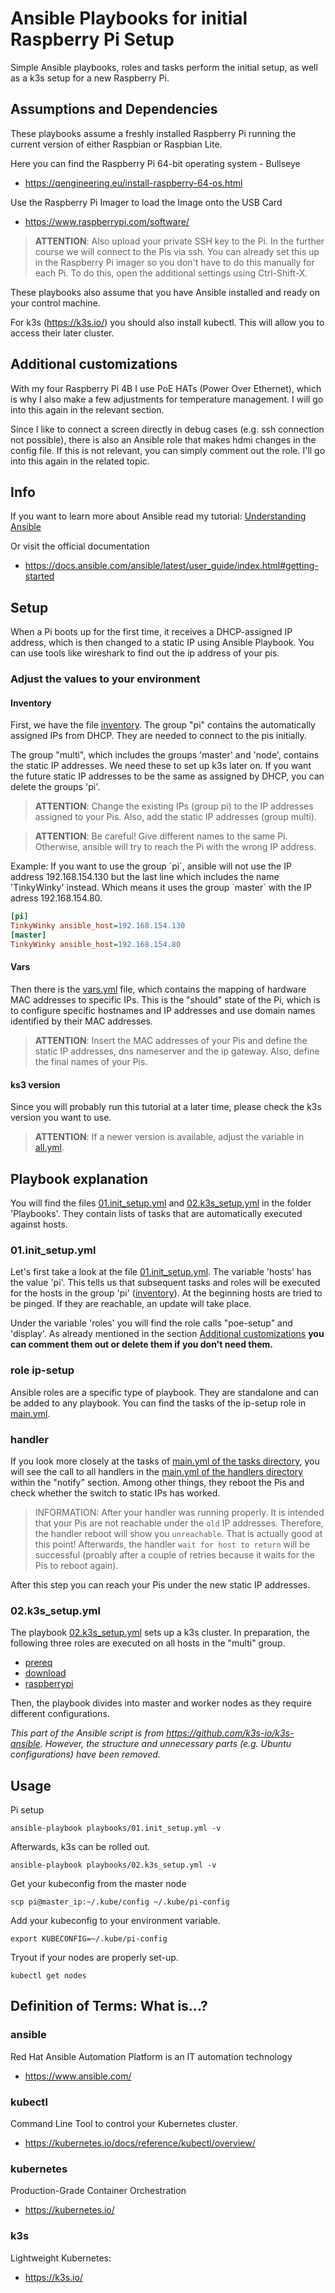 # Ansible Playbooks for initial Raspberry Pi Setup
Simple Ansible playbooks, roles and tasks perform the initial setup, as well as a k3s setup for a new Raspberry Pi.


## Assumptions and Dependencies
These playbooks assume a freshly installed Raspberry Pi running the current version of either Raspbian or Raspbian Lite.

Here you can find the Raspberry Pi 64-bit operating system - Bullseye
- https://qengineering.eu/install-raspberry-64-os.html

Use the Raspberry Pi Imager to load the Image onto the USB Card
- https://www.raspberrypi.com/software/
>**ATTENTION**: Also upload your private SSH key to the Pi. In the further course we will connect to the Pis via ssh. You can already set this up in the Raspberry Pi imager so you don't have to do this manually for each Pi. To do this, open the additional settings using Ctrl-Shift-X.

These playbooks also assume that you have Ansible installed and ready on your control machine.

For k3s (https://k3s.io/) you should also install kubectl. This will allow you to access their later cluster.

## Additional customizations

With my four Raspberry Pi 4B I use PoE HATs (Power Over Ethernet), which is why I also make a few adjustments for temperature management. I will go into this again in the relevant section. 

Since I like to connect a screen directly in debug cases (e.g. ssh connection not possible), there is also an Ansible role that makes hdmi changes in the config file. If this is not relevant, you can simply comment out the role. I'll go into this again in the related topic.

## Info

If you want to learn more about Ansible read my tutorial:
[Understanding Ansible](documentation/ansible.md)

Or visit the official documentation
* https://docs.ansible.com/ansible/latest/user_guide/index.html#getting-started


## Setup
When a Pi boots up for the first time, it receives a DHCP-assigned IP address, which is then changed to a static IP using Ansible Playbook.
You can use tools like wireshark to find out the ip address of your pis.

### Adjust the values to your environment

#### Inventory

First, we have the file [inventory](inventory). 
The group "pi" contains the automatically assigned IPs from DHCP. They are needed to connect to the pis initially.  

The group "multi", which includes the groups 'master' and 'node', contains the static IP addresses. We need these to set up k3s later on. If you want the future static IP addresses to be the same as assigned by DHCP, you can delete the groups 'pi'. 

>**ATTENTION**: Change the existing IPs (group pi) to the IP addresses assigned to your Pis. Also, add the static IP addresses (group multi).

>**ATTENTION**: Be careful! Give different names to the same Pi. Otherwise, ansible will try to reach the Pi with the wrong IP address.

Example: If you want to use the group ´pi´, ansible will not use the IP address 192.168.154.130 but the last line which includes the name 'TinkyWinky' instead. Which means it uses the group ´master´ with the IP adress 192.168.154.80.  

``` ini
[pi]
TinkyWinky ansible_host=192.168.154.130
[master]
TinkyWinky ansible_host=192.168.154.80
```

#### Vars
Then there is the [vars.yml](role/ip-setup/vars/main.yml) file, which contains the mapping of hardware MAC addresses to specific IPs.
This is the "should" state of the Pi, which is to configure specific hostnames and IP addresses and use domain names identified by their MAC addresses.

>**ATTENTION**: Insert the MAC addresses of your Pis and define the static IP addresses, dns nameserver and the ip gateway. Also, define the final names of your Pis.

#### ks3 version
Since you will probably run this tutorial at a later time, please check the k3s version you want to use.
>**ATTENTION**: If a newer version is available, adjust the variable in [all.yml](group_vars/all.yml).


## Playbook explanation
You will find the files [01.init_setup.yml](playbooks/01.init_setup.yml) and [02.k3s_setup.yml](playbooks/02.k3s_setup.yml) in the folder 'Playbooks'. They contain lists of tasks that are automatically executed against hosts. 

### 01.init_setup.yml
Let's first take a look at the file [01.init_setup.yml](playbooks/01.init_setup.yml). The variable 'hosts' has the value 'pi'. This tells us that subsequent tasks and roles will be executed for the hosts in the group 'pi' ([inventory](inventory)). At the beginning hosts are tried to be pinged. If they are reachable, an update will take place.

Under the variable 'roles' you will find the role calls "poe-setup" and 'display'. As already mentioned in the section [Additional customizations](#additional-customizations) **you can comment them out or delete them if you don't need them.** 

### role ip-setup
Ansible roles are a specific type of playbook. They are standalone and can be added to any playbook. You can find the tasks of the ip-setup role in [main.yml](role/ip-setup/tasks/main.yml). 

### handler
If you look more closely at the tasks of [main.yml of the tasks directory](role/ip-setup/tasks/main.yml), you will see the call to all handlers in the [main.yml of the handlers directory](role/ip-setup/handlers/main.yml) within the "notify" section. Among other things, they reboot the Pis and check whether the switch to static IPs has worked.

>INFORMATION: After your handler was running properly. It is intended that your Pis are not reachable under the `old` IP addresses. Therefore, the handler reboot will show you `unreachable`. That is actually good at this point!
Afterwards, the handler `wait for host to return` will be successful (proably after a couple of retries because it waits for the Pis to reboot again).

After this step you can reach your Pis under the new static IP addresses. 

### 02.k3s_setup.yml

The playbook [02.k3s_setup.yml](playbooks/02.k3s_setup.yml) sets up a k3s cluster. In preparation, the following three roles are executed on all hosts in the "multi" group.
    
- [prereq](role/k3s-setup/prereq/tasks/main.yml)
- [download](role/k3s-setup/download/tasks/main.yml)
- [raspberrypi](role/k3s-setup/raspberrypi/tasks/main.yml)

Then, the playbook divides into master and worker nodes as they require different configurations. 

*This part of the Ansible script is from https://github.com/k3s-io/k3s-ansible. However, the structure and unnecessary parts (e.g. Ubuntu configurations) have been removed.*



## Usage

Pi setup
``` 
ansible-playbook playbooks/01.init_setup.yml -v
```

Afterwards, k3s can be rolled out. 
```
ansible-playbook playbooks/02.k3s_setup.yml -v
```

Get your kubeconfig from the master node
```
scp pi@master_ip:~/.kube/config ~/.kube/pi-config
```

Add your kubeconfig to your environment variable. 
```
export KUBECONFIG=~/.kube/pi-config
```

Tryout if your nodes are properly set-up.
```
kubectl get nodes
```

## Definition of Terms: What is...?

### ansible
Red Hat Ansible Automation Platform is an IT automation technology
- https://www.ansible.com/

### kubectl
Command Line Tool to control your Kubernetes cluster.
- https://kubernetes.io/docs/reference/kubectl/overview/

### kubernetes
Production-Grade Container Orchestration
- https://kubernetes.io/

### k3s
Lightweight Kubernetes:
- https://k3s.io/
